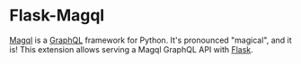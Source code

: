 Flask-Magql
===========

[Magql][] is a [GraphQL][] framework for Python. It's pronounced "magical", and
it is! This extension allows serving a Magql GraphQL API with [Flask][].

[Magql]: https://magql.autoinvent.dev
[GraphQL]: https://graphql.org
[Flask]: https://flask.palletsprojects.com
